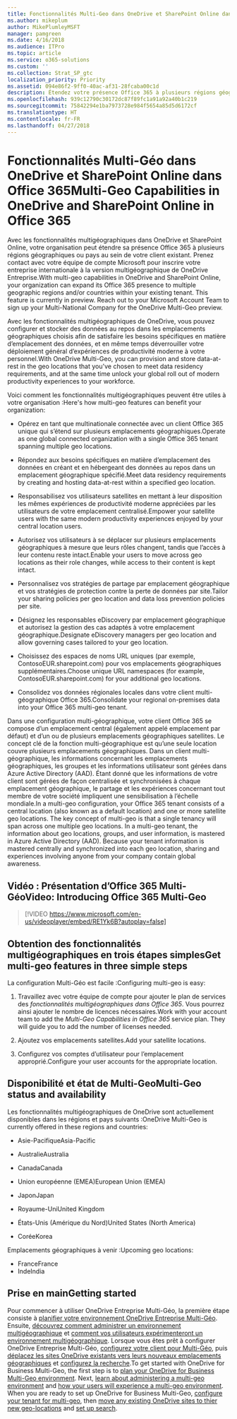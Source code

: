 ```yaml
---
title: Fonctionnalités Multi-Geo dans OneDrive et SharePoint Online dans Office 365
ms.author: mikeplum
author: MikePlumleyMSFT
manager: pamgreen
ms.date: 4/16/2018
ms.audience: ITPro
ms.topic: article
ms.service: o365-solutions
ms.custom: ''
ms.collection: Strat_SP_gtc
localization_priority: Priority
ms.assetid: 094e86f2-9ff0-40ac-af31-28fcaba00c1d
description: Étendez votre présence Office 365 à plusieurs régions géographiques grâce aux fonctionnalités multigéographiques dans OneDrive et SharePoint Online.
ms.openlocfilehash: 939c12790c30172dc87f89fc1a91a92a40b1c219
ms.sourcegitcommit: 75842294e1ba7973728e984f5654a85d5d6172cf
ms.translationtype: HT
ms.contentlocale: fr-FR
ms.lasthandoff: 04/27/2018
---
```

# <a name="multi-geo-capabilities-in-onedrive-and-sharepoint-online-in-office-365"></a><span data-ttu-id="6ad0b-103">Fonctionnalités Multi-Géo dans OneDrive et SharePoint Online dans Office 365</span><span class="sxs-lookup"><span data-stu-id="6ad0b-103">Multi-Geo Capabilities in OneDrive and SharePoint Online in Office 365</span></span>

<span data-ttu-id="6ad0b-p101">Avec les fonctionnalités multigéographiques dans OneDrive et SharePoint Online, votre organisation peut étendre sa présence Office 365 à plusieurs régions géographiques ou pays au sein de votre client existant. Prenez contact avec votre équipe de compte Microsoft pour inscrire votre entreprise internationale à la version multigéographique de OneDrive Entreprise.</span><span class="sxs-lookup"><span data-stu-id="6ad0b-p101">With multi-geo capabilities in OneDrive and SharePoint Online, your organization can expand its Office 365 presence to multiple geographic regions and/or countries within your existing tenant. This feature is currently in preview. Reach out to your Microsoft Account Team to sign up your Multi-National Company for the OneDrive Multi-Geo preview.</span></span>
  
<span data-ttu-id="6ad0b-106">Avec les fonctionnalités multigéographiques de OneDrive, vous pouvez configurer et stocker des données au repos dans les emplacements géographiques choisis afin de satisfaire les besoins spécifiques en matière d’emplacement des données, et en même temps déverrouiller votre déploiement général d’expériences de productivité moderne à votre personnel.</span><span class="sxs-lookup"><span data-stu-id="6ad0b-106">With OneDrive Multi-Geo, you can provision and store data-at-rest in the geo locations that you've chosen to meet data residency requirements, and at the same time unlock your global roll out of modern productivity experiences to your workforce.</span></span>
  
<span data-ttu-id="6ad0b-107">Voici comment les fonctionnalités multigéographiques peuvent être utiles à votre organisation :</span><span class="sxs-lookup"><span data-stu-id="6ad0b-107">Here's how multi-geo features can benefit your organization:</span></span>
  
- <span data-ttu-id="6ad0b-108">Opérez en tant que multinationale connectée avec un client Office 365 unique qui s’étend sur plusieurs emplacements géographiques.</span><span class="sxs-lookup"><span data-stu-id="6ad0b-108">Operate as one global connected organization with a single Office 365 tenant spanning multiple geo locations.</span></span>
    
- <span data-ttu-id="6ad0b-109">Répondez aux besoins spécifiques en matière d’emplacement des données en créant et en hébergeant des données au repos dans un emplacement géographique spécifié.</span><span class="sxs-lookup"><span data-stu-id="6ad0b-109">Meet data residency requirements by creating and hosting data-at-rest within a specified geo location.</span></span>
    
- <span data-ttu-id="6ad0b-110">Responsabilisez vos utilisateurs satellites en mettant à leur disposition les mêmes expériences de productivité moderne appréciées par les utilisateurs de votre emplacement centralisé.</span><span class="sxs-lookup"><span data-stu-id="6ad0b-110">Empower your satellite users with the same modern productivity experiences enjoyed by your central location users.</span></span>
    
- <span data-ttu-id="6ad0b-111">Autorisez vos utilisateurs à se déplacer sur plusieurs emplacements géographiques à mesure que leurs rôles changent, tandis que l’accès à leur contenu reste intact.</span><span class="sxs-lookup"><span data-stu-id="6ad0b-111">Enable your users to move across geo locations as their role changes, while access to their content is kept intact.</span></span>
    
- <span data-ttu-id="6ad0b-112">Personnalisez vos stratégies de partage par emplacement géographique et vos stratégies de protection contre la perte de données par site.</span><span class="sxs-lookup"><span data-stu-id="6ad0b-112">Tailor your sharing policies per geo location and data loss prevention policies per site.</span></span>
    
- <span data-ttu-id="6ad0b-113">Désignez les responsables eDiscovery par emplacement géographique et autorisez la gestion des cas adaptés à votre emplacement géographique.</span><span class="sxs-lookup"><span data-stu-id="6ad0b-113">Designate eDiscovery managers per geo location and allow governing cases tailored to your geo location.</span></span>
    
- <span data-ttu-id="6ad0b-114">Choisissez des espaces de noms URL uniques (par exemple, ContosoEUR.sharepoint.com) pour vos emplacements géographiques supplémentaires.</span><span class="sxs-lookup"><span data-stu-id="6ad0b-114">Choose unique URL namespaces (for example, ContosoEUR.sharepoint.com) for your additional geo locations.</span></span>
    
- <span data-ttu-id="6ad0b-115">Consolidez vos données régionales locales dans votre client multi-géographique Office 365.</span><span class="sxs-lookup"><span data-stu-id="6ad0b-115">Consolidate your regional on-premises data into your Office 365 multi-geo tenant.</span></span>
    
<span data-ttu-id="6ad0b-p102">Dans une configuration multi-géographique, votre client Office 365 se compose d’un emplacement central (également appelé emplacement par défaut) et d’un ou de plusieurs emplacements géographiques satellites. Le concept clé de la fonction multi-géographique est qu’une seule location couvre plusieurs emplacements géographiques. Dans un client multi-géographique, les informations concernant les emplacements géographiques, les groupes et les informations utilisateur sont gérées dans Azure Active Directory (AAD). Étant donné que les informations de votre client sont gérées de façon centralisée et synchronisées à chaque emplacement géographique, le partage et les expériences concernant tout membre de votre société impliquent une sensibilisation à l’échelle mondiale.</span><span class="sxs-lookup"><span data-stu-id="6ad0b-p102">In a multi-geo configuration, your Office 365 tenant consists of a central location (also known as a default location) and one or more satellite geo locations. The key concept of multi-geo is that a single tenancy will span across one multiple geo locations. In a multi-geo tenant, the information about geo locations, groups, and user information, is mastered in Azure Active Directory (AAD). Because your tenant information is mastered centrally and synchronized into each geo location, sharing and experiences involving anyone from your company contain global awareness.</span></span>

## <a name="video-introducing-office-365-multi-geo"></a><span data-ttu-id="6ad0b-120">Vidéo : Présentation d’Office 365 Multi-Géo</span><span class="sxs-lookup"><span data-stu-id="6ad0b-120">Video: Introducing Office 365 Multi-Geo</span></span>

> [!VIDEO https://www.microsoft.com/en-us/videoplayer/embed/RE1Yk6B?autoplay=false]
  
## <a name="get-multi-geo-features-in-three-simple-steps"></a><span data-ttu-id="6ad0b-121">Obtention des fonctionnalités multigéographiques en trois étapes simples</span><span class="sxs-lookup"><span data-stu-id="6ad0b-121">Get multi-geo features in three simple steps</span></span>

<span data-ttu-id="6ad0b-122">La configuration Multi-Géo est facile :</span><span class="sxs-lookup"><span data-stu-id="6ad0b-122">Configuring multi-geo is easy:</span></span>
  
1. <span data-ttu-id="6ad0b-p103">Travaillez avec votre équipe de compte pour ajouter le plan de services des _fonctionnalités multigéographiques dans Office 365_. Vous pourrez ainsi ajouter le nombre de licences nécessaires.</span><span class="sxs-lookup"><span data-stu-id="6ad0b-p103">Work with your account team to add the _Multi-Geo Capabilities in Office 365_ service plan. They will guide you to add the number of licenses needed.</span></span>
    
2. <span data-ttu-id="6ad0b-125">Ajoutez vos emplacements satellites.</span><span class="sxs-lookup"><span data-stu-id="6ad0b-125">Add your satellite locations.</span></span>
    
3. <span data-ttu-id="6ad0b-126">Configurez vos comptes d’utilisateur pour l’emplacement approprié.</span><span class="sxs-lookup"><span data-stu-id="6ad0b-126">Configure your user accounts for the appropriate location.</span></span>
    
## <a name="multi-geo-status-and-availability"></a><span data-ttu-id="6ad0b-127">Disponibilité et état de Multi-Geo</span><span class="sxs-lookup"><span data-stu-id="6ad0b-127">Multi-Geo status and availability</span></span>

<span data-ttu-id="6ad0b-128">Les fonctionnalités multigéographiques de OneDrive sont actuellement disponibles dans les régions et pays suivants :</span><span class="sxs-lookup"><span data-stu-id="6ad0b-128">OneDrive Multi-Geo is currently offered in these regions and countries:</span></span>
  
- <span data-ttu-id="6ad0b-129">Asie-Pacifique</span><span class="sxs-lookup"><span data-stu-id="6ad0b-129">Asia-Pacific</span></span>
    
- <span data-ttu-id="6ad0b-130">Australie</span><span class="sxs-lookup"><span data-stu-id="6ad0b-130">Australia</span></span>
    
- <span data-ttu-id="6ad0b-131">Canada</span><span class="sxs-lookup"><span data-stu-id="6ad0b-131">Canada</span></span>
    
- <span data-ttu-id="6ad0b-132">Union européenne (EMEA)</span><span class="sxs-lookup"><span data-stu-id="6ad0b-132">European Union (EMEA)</span></span>
    
- <span data-ttu-id="6ad0b-133">Japon</span><span class="sxs-lookup"><span data-stu-id="6ad0b-133">Japan</span></span>
    
- <span data-ttu-id="6ad0b-134">Royaume-Uni</span><span class="sxs-lookup"><span data-stu-id="6ad0b-134">United Kingdom</span></span>
    
- <span data-ttu-id="6ad0b-135">États-Unis (Amérique du Nord)</span><span class="sxs-lookup"><span data-stu-id="6ad0b-135">United States (North America)</span></span>
    
- <span data-ttu-id="6ad0b-136">Corée</span><span class="sxs-lookup"><span data-stu-id="6ad0b-136">Korea</span></span>
      
<span data-ttu-id="6ad0b-137">Emplacements géographiques à venir :</span><span class="sxs-lookup"><span data-stu-id="6ad0b-137">Upcoming geo locations:</span></span>
  
- <span data-ttu-id="6ad0b-138">France</span><span class="sxs-lookup"><span data-stu-id="6ad0b-138">France</span></span>
- <span data-ttu-id="6ad0b-139">Inde</span><span class="sxs-lookup"><span data-stu-id="6ad0b-139">India</span></span>
    
## <a name="getting-started"></a><span data-ttu-id="6ad0b-140">Prise en main</span><span class="sxs-lookup"><span data-stu-id="6ad0b-140">Getting started</span></span>

<span data-ttu-id="6ad0b-p104">Pour commencer à utiliser OneDrive Entreprise Multi-Géo, la première étape consiste à [planifier votre environnement OneDrive Entreprise Multi-Géo](plan-for-multi-geo.md). Ensuite, [découvrez comment administrer un environnement multigéographique](administering-a-multi-geo-environment.md) et [comment vos utilisateurs expérimenteront un environnement multigéographique](multi-geo-user-experience.md). Lorsque vous êtes prêt à configurer OneDrive Entreprise Multi-Géo, [configurez votre client pour Multi-Géo](multi-geo-tenant-configuration.md), puis [déplacez les sites OneDrive existants vers leurs nouveaux emplacements géographiques](move-onedrive-between-geo-locations.md) et [configurez la recherche](configure-search-for-multi-geo.md).</span><span class="sxs-lookup"><span data-stu-id="6ad0b-p104">To get started with OneDrive for Business Multi-Geo, the first step is to [plan your OneDrive for Business Multi-Geo environment](plan-for-multi-geo.md). Next, [learn about administering a multi-geo environment](administering-a-multi-geo-environment.md) and [how your users will experience a multi-geo environment](multi-geo-user-experience.md). When you are ready to set up OneDrive for Business Multi-Geo, [configure your tenant for multi-geo](multi-geo-tenant-configuration.md), then [move any existing OneDrive sites to thier new geo-locations](move-onedrive-between-geo-locations.md) and [set up search](configure-search-for-multi-geo.md).</span></span>
